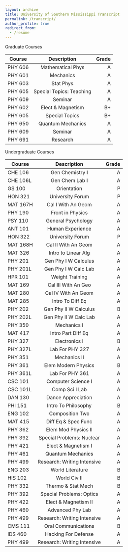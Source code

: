 ```yaml
---
layout: archive
title: University of Southern Mississippi Transcript
permalink: /transcript/
author_profile: true
redirect_from:
  - /resume
---
```


Graduate Courses

| Course    | Description                 | Grade |
| --------- |:---------------------------:| -----:|
| PHY 606   | Mathematical Phys           | A     |
| PHY 601   | Mechanics                   | A     |
| PHY 603   | Stat Phys                   | A     |
| PHY 605   | Special Topics: Teaching    | A     |
| PHY 609   | Seminar                     | A     |
| PHY 602   | Elect & Magnetism           | B+    |
| PHY 605   | Special Topics              | B+    |
| PHY 650   | Quantum Mechanics           | A     |
| PHY 609   | Seminar                     | A     |
| PHY 691   | Research                    | A     |



Undergraduate Courses

| Course    | Description                 | Grade |
| --------- |:---------------------------:| -----:|
| CHE 106   | Gen Chemistry I             | A     |
| CHE 106L  | Gen Chem Lab I              | A     |
| GS 100    | Orientation                 | P     |
| HON 321   | University Forum            | P     |
| MAT 167H  | Cal I With An Geom          | A     |
| PHY 190   | Front in Physics            | A     |
| PSY 110   | General Psychology          | A     |
| ANT 101   | Human Experience            | A     |
| HON 322   | University Forum            | P     |
| MAT 168H  | Cal II With An Geom         | A     |
| MAT 326   | Intro to Linear Alg         | A     |
| PHY 201   | Gen Phy I W Calculus        | A     |
| PHY 201L  | Gen Phy I W Calc Lab        | A     |
| HPR 101   | Weight Training             | A     |
| MAT 169   | Cal III With An Geo         | A     |
| MAT 280   | Cal IV With An Geom         | A     |
| MAT 285   | Intro To Diff Eq            | A     |
| PHY 202   | Gen Phy II W Calculus       | B     |
| PHY 202L  | Gen Phy II W Calc Lab       | A     |
| PHY 350   | Mechanics I                 | A     |
| MAT 417   | Intro Part Diff Eq          | A     |
| PHY 327   | Electronics I               | B     |
| PHY 327L  | Lab For PHY 327             | A     |
| PHY 351   | Mechanics II                | A     |
| PHY 361   | Elem Modern Physics         | B     |
| PHY 361L  | Lab For PHY 361             | A     |
| CSC 101   | Computer Science I          | A     |
| CSC 101L  | Comp Sci I Lab              | A     |
| DAN 130   | Dance Appreciation          | A     |
| PHI 151   | Intro To Philosophy         | B     |
| ENG 102   | Composition Two             | A     |
| MAT 415   | Diff Eq & Spec Func         | A     |
| PHY 362   | Elem Mod Physics II         | A     |
| PHY 392   | Special Problems: Nuclear   | A     |
| PHY 421   | Elect & Magnetism I         | A     |
| PHY 461   | Quantum Mechanics           | A     |
| PHY 499   | Research: Writing Intensive | A     |
| ENG 203   | World Literature            | B     |
| HIS 102   | World Civ II                | B     |
| PHY 332   | Thermo & Stat Mech          | B     |
| PHY 392   | Special Problems: Optics    | A     |
| PHY 422   | Elect & Magnetism II        | A     |
| PHY 460   | Advanced Phy Lab            | A     |
| PHY 499   | Research: Writing Intensive | A     |
| CMS 111   | Oral Communications         | B     |
| IDS 460   | Hacking For Defense         | A     |
| PHY 499   | Research: Writing Intensive | A     |